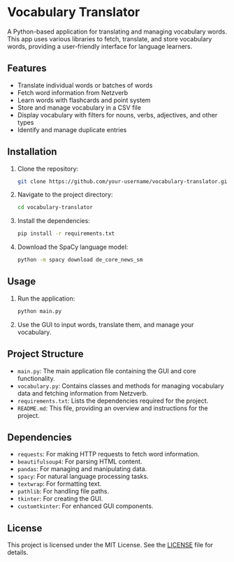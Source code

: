 # Vocabulary Translator

A Python-based application for translating and managing vocabulary words. This app uses various libraries to fetch, translate, and store vocabulary words, providing a user-friendly interface for language learners.

## Features

- Translate individual words or batches of words
- Fetch word information from Netzverb
- Learn words with flashcards and point system
- Store and manage vocabulary in a CSV file
- Display vocabulary with filters for nouns, verbs, adjectives, and other types
- Identify and manage duplicate entries

## Installation

1. Clone the repository:
    ```sh
    git clone https://github.com/your-username/vocabulary-translator.git
    ```
2. Navigate to the project directory:
    ```sh
    cd vocabulary-translator
    ```
3. Install the dependencies:
    ```sh
    pip install -r requirements.txt
    ```
4. Download the SpaCy language model:
    ```sh
    python -m spacy download de_core_news_sm
    ```

## Usage

1. Run the application:
    ```sh
    python main.py
    ```
2. Use the GUI to input words, translate them, and manage your vocabulary.

## Project Structure

- `main.py`: The main application file containing the GUI and core functionality.
- `vocabulary.py`: Contains classes and methods for managing vocabulary data and fetching information from Netzverb.
- `requirements.txt`: Lists the dependencies required for the project.
- `README.md`: This file, providing an overview and instructions for the project.

## Dependencies

- `requests`: For making HTTP requests to fetch word information.
- `beautifulsoup4`: For parsing HTML content.
- `pandas`: For managing and manipulating data.
- `spacy`: For natural language processing tasks.
- `textwrap`: For formatting text.
- `pathlib`: For handling file paths.
- `tkinter`: For creating the GUI.
- `customtkinter`: For enhanced GUI components.

## License

This project is licensed under the MIT License. See the [LICENSE](LICENSE) file for details.